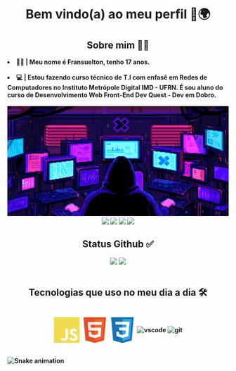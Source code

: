 <h1 align=center>Bem vindo(a) ao meu perfil 👋🌍</h1>

<h2 align=center>Sobre mim 🧑‍💻</h2>
<div class="sobre-mim"><b>
<strong>
  <li>🙋‍♂️ | Meu nome é Fransuelton, tenho 17 anos.
<br>
<br>
  <li>💻 | Estou fazendo curso técnico de T.I com enfasê em Redes de Computadores no Instituto Metrópole Digital IMD - UFRN. É sou aluno do curso de Desenvolvimento Web Front-End Dev Quest - Dev em Dobro.
</div>

<br>
<div align=center><img src="./src/pixel-jeff-matrix-s.gif" width=800 height=250></div>

<div align=center> 
  <a href="https://instagram.com/elton_batista19" target="_blank"><img src="https://img.shields.io/badge/-Instagram-%23E4405F?style=for-the-badge&logo=instagram&logoColor=white" target="_blank"></a>
  <a href = "mailto:elton6103@gmail.com">
  <img src="https://img.shields.io/badge/Gmail-D14836?style=for-the-badge&logo=gmail&logoColor=white" target="_blank" ></a>
  <a href="https://www.linkedin.com/in/fransuelton/" target="_blank"><img src="https://img.shields.io/badge/LinkedIn-0077B5?style=for-the-badge&logo=linkedin&logoColor=white" target="_blank"></a>
  <a href="https://steamcommunity.com/id/Fransuelton/"><img src="https://img.shields.io/badge/Steam-000000?style=for-the-badge&logo=steam&logoColor=white"></a>
</div>

  <h2 align=center>Status Github ✅</h2>
 <div align="center">
  <img height="170em" src="https://github-readme-stats.vercel.app/api?username=fransuelton&show_icons=true&theme=dark&include_all_commits=true&count_private=true"/>
  <img height="170em" src="https://github-readme-stats.vercel.app/api/top-langs/?username=fransuelton&layout=compact&langs_count=7&theme=dark"/>
</div>
<br>

<h2 align="center">Tecnologias que uso no meu dia a dia 🛠️</h2>
  
<div style="display: inline_block" align=center>
  <br>
  <img align="center" alt="Js" width=60 src="https://raw.githubusercontent.com/devicons/devicon/master/icons/javascript/javascript-plain.svg">
  <img align="center" alt="HTML" width="60" src="https://raw.githubusercontent.com/devicons/devicon/master/icons/html5/html5-original.svg">
  <img align="center" alt="CSS"  width="60" src="https://raw.githubusercontent.com/devicons/devicon/master/icons/css3/css3-original.svg">
  <img align="center" alt="vscode" width="60" src="https://cdn.jsdelivr.net/gh/devicons/devicon/icons/vscode/vscode-original.svg" />
  <img align="center" alt="git" width=60 src="https://cdn.jsdelivr.net/gh/devicons/devicon/icons/git/git-original.svg" />
</div>

<br>

![Snake animation](https://github.com/fransuelton/fransuelton/blob/output/github-contribution-grid-snake.svg)
